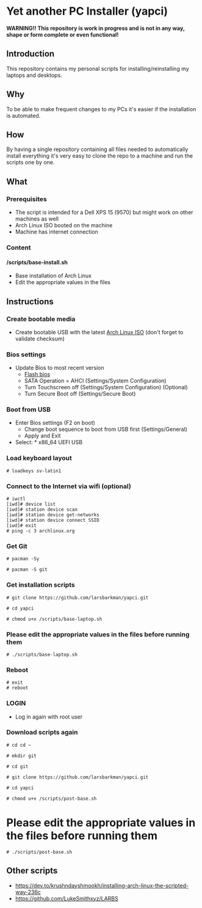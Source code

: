 # Yet another PC Installer (yapci)

**WARNING!! This repository is work in progress and is not in any way, shape or form complete or even functional!**

## Introduction
This repository contains my personal scripts for installing/reinstalling my laptops and desktops.

## Why
To be able to make frequent changes to my PCs it's easier if the installation is automated. 

## How
By having a single repository containing all files needed to automatically install everything it's very easy to clone the repo to a machine and run the scripts one by one.

## What
### Prerequisites
- The script is intended for a Dell XPS 15 (9570) but might work on other machines as well
- Arch Linux ISO booted on the machine
- Machine has internet connection

### Content
#### /scripts/base-install.sh
- Base installation of Arch Linux
- Edit the appropriate values in the files

## Instructions
### Create bootable media
- Create bootable USB with the latest [Arch Linux ISO](https://www.archlinux.org/download/) (don't forget to validate checksum)

### Bios settings
- Update Bios to most recent version
  - [Flash bios](https://www.dell.com/support/article/ca/en/cadhs1/sln171755/updating-the-dell-bios-in-linux-and-ubuntu-environments)
  - SATA Operation = AHCI (Settings/System Configuration)
  - Turn Touchscreen off (Settings/System Configuration) (Optional)
  - Turn Secure Boot off (Settings/Secure Boot)  

### Boot from USB
- Enter Bios settings (F2 on boot)
  - Change boot sequence to boot from USB first (Settings/General)
  - Apply and Exit
- Select: * x86_64 UEFI USB

### Load keyboard layout
`# loadkeys sv-latin1`  

### Connect to the Internet via wifi (optional)
`# iwctl`  
`[iwd]# device list`  
`[iwd]# station device scan`  
`[iwd]# station device get-networks`  
`[iwd]# station device connect SSID`  
`[iwd]# exit`  
`# ping -c 3 archlinux.org`  

### Get Git
`# pacman -Sy`  

`# pacman -S git`  

### Get installation scripts
`# git clone https://github.com/larsbarkman/yapci.git`  

`# cd yapci`  

`# chmod u+x /scripts/base-laptop.sh`  

### Please edit the appropriate values in the files before running them 

`# ./scripts/base-laptop.sh` 

### Reboot
`# exit`  
`# reboot`  

### LOGIN
- Log in again with root user

### Download scripts again
`# cd cd ~`  

`# mkdir git`  

`# cd git`  

`# git clone https://github.com/larsbarkman/yapci.git`  

`# cd yapci`  

`# chmod u+x /scripts/post-base.sh`  

# Please edit the appropriate values in the files before running them 

`# ./scripts/post-base.sh`  

## Other scripts
- https://dev.to/krushndayshmookh/installing-arch-linux-the-scripted-way-236c
- https://github.com/LukeSmithxyz/LARBS
